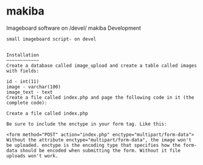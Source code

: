 # makiba
Imageboard software on /devel/
makiba Development
~~~~~~~~~~~~~~~~~~~
small imageboard script- on devel


Installation
~~~~~~~~~~~~
Create a database called image_upload and create a table called images with fields:

id - int(11)
image - varchar(100)
image_text - text
Create a file called index.php and page the following code in it (the complete code):

Create a file called index.php 

Be sure to include the enctype in your form tag. Like this:

<form method="POST" action="index.php" enctype="multipart/form-data">
Without the attribute enctype="multipart/form-data", the image won't be uploaded. enctype is the encoding type that specifies how the form-data should be encoded when submitting the form. Without it file uploads won't work.

